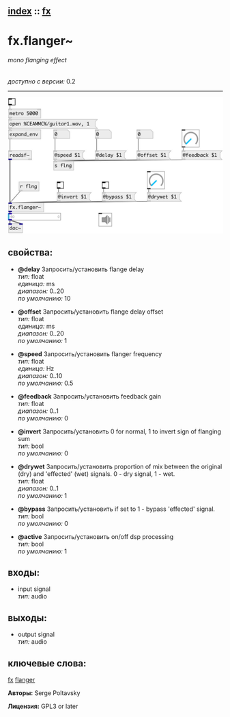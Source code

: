 [index](index.html) :: [fx](category_fx.html)
---

# fx.flanger~

###### mono flanging effect

*доступно с версии:* 0.2

---




[![example](../examples/img/fx.flanger~.jpg)](../examples/pd/fx.flanger~.pd)







## свойства:

* **@delay** 
Запросить/установить flange delay<br>
_тип:_ float<br>
_единица:_ ms<br>
_диапазон:_ 0..20<br>
_по умолчанию:_ 10<br>

* **@offset** 
Запросить/установить flange delay offset<br>
_тип:_ float<br>
_единица:_ ms<br>
_диапазон:_ 0..20<br>
_по умолчанию:_ 1<br>

* **@speed** 
Запросить/установить flanger frequency<br>
_тип:_ float<br>
_единица:_ Hz<br>
_диапазон:_ 0..10<br>
_по умолчанию:_ 0.5<br>

* **@feedback** 
Запросить/установить feedback gain<br>
_тип:_ float<br>
_диапазон:_ 0..1<br>
_по умолчанию:_ 0<br>

* **@invert** 
Запросить/установить 0 for normal, 1 to invert sign of flanging sum<br>
_тип:_ bool<br>
_по умолчанию:_ 0<br>

* **@drywet** 
Запросить/установить proportion of mix between the original (dry) and &#39;effected&#39; (wet) signals. 0 -
dry signal, 1 - wet.<br>
_тип:_ float<br>
_диапазон:_ 0..1<br>
_по умолчанию:_ 1<br>

* **@bypass** 
Запросить/установить if set to 1 - bypass &#39;effected&#39; signal.<br>
_тип:_ bool<br>
_по умолчанию:_ 0<br>

* **@active** 
Запросить/установить on/off dsp processing<br>
_тип:_ bool<br>
_по умолчанию:_ 1<br>



## входы:

* input signal<br>
_тип:_ audio



## выходы:

* output signal<br>
_тип:_ audio



## ключевые слова:

[fx](keywords/fx.html)
[flanger](keywords/flanger.html)






**Авторы:** Serge Poltavsky




**Лицензия:** GPL3 or later





